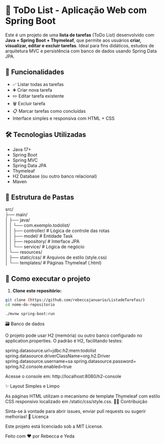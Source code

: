 # 📝 ToDo List - Aplicação Web com Spring Boot

Este é um projeto de uma **lista de tarefas** (ToDo List) desenvolvido com **Java + Spring Boot + Thymeleaf**, que permite aos usuários **criar, visualizar, editar e excluir tarefas**. Ideal para fins didáticos, estudos de arquitetura MVC e persistência com banco de dados usando Spring Data JPA.

## 🚀 Funcionalidades

- ✅ Listar todas as tarefas
- ➕ Criar nova tarefa
- ✏️ Editar tarefa existente
- 🗑️ Excluir tarefa
- 📋 Marcar tarefas como concluídas
- Interface simples e responsiva com HTML + CSS

## 🛠️ Tecnologias Utilizadas

- Java 17+
- Spring Boot
- Spring MVC
- Spring Data JPA
- Thymeleaf
- H2 Database (ou outro banco relacional)
- Maven

## 📂 Estrutura de Pastas

src/ </br>
├── main/</br>
│ ├── java/</br>
│ │ └── com.exemplo.todolist/</br>
│ │ ├── controller/ # Lógica de controle das rotas</br>
│ │ ├── model/ # Entidade Task</br>
│ │ ├── repository/ # Interface JPA</br>
│ │ └── service/ # Lógica de negócio</br>
│ └── resources/</br>
│ ├── static/css/ # Arquivos de estilo (style.css)</br>
│ └── templates/ # Páginas Thymeleaf (.html)</br>



## 🔧 Como executar o projeto

1. **Clone este repositório:**

```bash
git clone (https://github.com/rebeccajanuario/ListadeTarefas/)
cd nome-do-repositorio

./mvnw spring-boot:run

```

🗃️ Banco de dados

O projeto pode usar H2 (memória) ou outro banco configurado no application.properties. O padrão é H2, facilitando testes:

spring.datasource.url=jdbc:h2:mem:todolist
spring.datasource.driverClassName=org.h2.Driver
spring.datasource.username=sa
spring.datasource.password=
spring.h2.console.enabled=true

Acesse o console em: http://localhost:8080/h2-console


✨ Layout Simples e Limpo

As páginas HTML utilizam o mecanismo de template Thymeleaf com estilo CSS responsivo localizado em /static/css/style.css.
🙋‍♀️ Contribuição

Sinta-se à vontade para abrir issues, enviar pull requests ou sugerir melhorias!
📄 Licença

Este projeto está licenciado sob a MIT License.

Feito com ❤️ por Rebecca e Yeda
